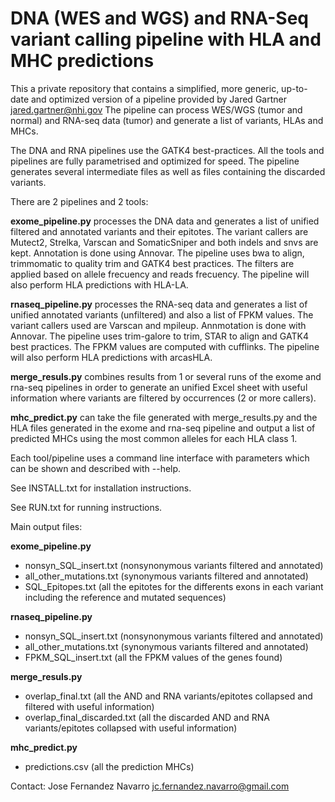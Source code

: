 # DNA (WES and WGS) and RNA-Seq variant calling pipeline with HLA and MHC predictions
This a private repository that contains a simplified, more generic, up-to-date
and optimized version of a pipeline provided by Jared Gartner <jared.gartner@nhi.gov>
The pipeline can process WES/WGS (tumor and normal) and RNA-seq data (tumor)
and generate a list of variants, HLAs and MHCs. 

The DNA and RNA pipelines use the GATK4 best-practices.
All the tools and pipelines are fully parametrised and optimized for speed. 
The pipeline generates several intermediate files as well as files containing
the discarded variants.

There are 2 pipelines and 2 tools:

**exome_pipeline.py** processes the DNA data and generates a list of unified
filtered and annotated variants and their epitotes. The variant callers
are Mutect2, Strelka, Varscan and SomaticSniper and both indels and snvs are
kept. Annotation is done using Annovar. 
The pipeline uses bwa to align, trimmomatic to quality trim and GATK4
best practices. The filters are applied based on allele frecuency and reads
frecuency. The pipeline will also perform HLA predictions with HLA-LA.

**rnaseq_pipeline.py** processes the RNA-seq data and generates a list of unified
annotated variants (unfiltered) and also a list of FPKM values. The variant
callers used are Varscan and mpileup. Annmotation is done with Annovar.
The pipeline uses trim-galore to trim,
STAR to align and GATK4 best practices. The FPKM values are computed with
cufflinks. The pipeline will also perform HLA predictions with arcasHLA.

**merge_resuls.py** combines results from 1 or several runs of the exome and rna-seq
pipelines in order to generate an unified Excel sheet with useful information where
variants are filtered by occurrences (2 or more callers). 

**mhc_predict.py** can take the file generated with merge_results.py and the HLA files
generated in the exome and rna-seq pipeline and output a list of predicted MHCs
using the most common alleles for each HLA class 1. 

Each tool/pipeline uses a command line interface with parameters which
can be shown and described with --help.

See INSTALL.txt for installation instructions. 

See RUN.txt for running instructions.

Main output files:

**exome_pipeline.py** 
- nonsyn_SQL_insert.txt (nonsynonymous variants filtered and annotated)
- all_other_mutations.txt (synonymous variants filtered and annotated)
- SQL_Epitopes.txt (all the epitotes for the differents exons in each variant including the reference and mutated sequences)

**rnaseq_pipeline.py** 
- nonsyn_SQL_insert.txt (nonsynonymous variants filtered and annotated)
- all_other_mutations.txt (synonymous variants filtered and annotated)
- FPKM_SQL_insert.txt (all the FPKM values of the genes found)

**merge_resuls.py** 
- overlap_final.txt (all the AND and RNA variants/epitotes collapsed and filtered with useful information)
- overlap_final_discarded.txt (all the discarded AND and RNA variants/epitotes collapsed with useful information)

**mhc_predict.py** 
- predictions.csv (all the prediction MHCs)

Contact: Jose Fernandez Navarro <jc.fernandez.navarro@gmail.com>



